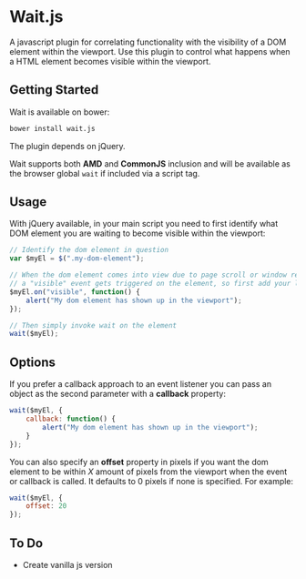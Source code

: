 # Wait.js
A javascript plugin for correlating functionality with the visibility of a DOM element within the viewport. Use this plugin to control what happens when a HTML element becomes visible within the viewport.

## Getting Started

Wait is available on bower:

``` bash
bower install wait.js
```

The plugin depends on jQuery.

Wait supports both **AMD** and **CommonJS** inclusion and will be available as the browser global ```wait``` if included via a script tag.

## Usage
With jQuery available, in your main script you need to first identify what DOM element you are waiting to become visible within the viewport:

``` javascript
// Identify the dom element in question
var $myEl = $(".my-dom-element");

// When the dom element comes into view due to page scroll or window resize,
// a "visible" event gets triggered on the element, so first add your listener
$myEl.on("visible", function() {
    alert("My dom element has shown up in the viewport");
});

// Then simply invoke wait on the element
wait($myEl);
```

## Options
If you prefer a callback approach to an event listener you can pass an object as the second parameter with a **callback** property:

``` javascript
wait($myEl, {
    callback: function() {
        alert("My dom element has shown up in the viewport");
    }
});
```

You can also specify an **offset** property in pixels if you want the dom element to be within *X* amount of pixels from the viewport when the event or callback is called. It defaults to 0 pixels if none is specified. For example:

``` javascript
wait($myEl, {
    offset: 20
});
```

## To Do
  * Create vanilla js version